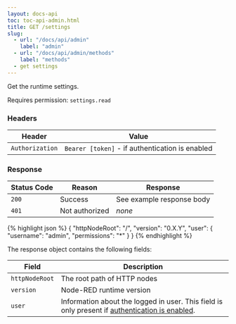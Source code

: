 ```yaml
---
layout: docs-api
toc: toc-api-admin.html
title: GET /settings
slug:
  - url: "/docs/api/admin"
    label: "admin"
  - url: "/docs/api/admin/methods"
    label: "methods"
  - get settings
---
```


Get the runtime settings.

Requires permission: <code>settings.read</code>

### Headers

Header | Value
-------|-------
`Authorization` | `Bearer [token]` - if authentication is enabled

### Response

Status Code | Reason         | Response
------------|----------------|--------------
`200`       | Success        | See example response body
`401`       | Not authorized | _none_

{% highlight json %}
{
  "httpNodeRoot": "/",
  "version": "0.X.Y",
  "user": {
    "username": "admin",
    "permissions": "*"
  }
}
{% endhighlight %}

The response object contains the following fields:

Field          | Description
---------------|------------
`httpNodeRoot` | The root path of HTTP nodes
`version`      | Node-RED runtime version
`user`         | Information about the logged in user. This field is only present if [authentication is enabled](/docs/user-guide/runtime/securing-node-red).
